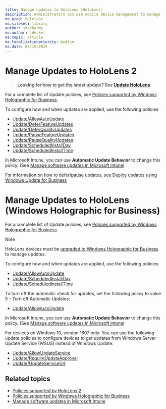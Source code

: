 ```yaml
---
title: Manage updates to HoloLens (HoloLens)
description: Administrators can use mobile device management to manage updates to HoloLens devices.
ms.prod: hololens
ms.sitesec: library
author: jdeckerms
ms.author: jdecker
ms.topic: article
ms.localizationpriority: medium
ms.date: 08/15/2019
---
```


# Manage Updates to HoloLens 2

>**Looking for how to get the latest update? See [Update HoloLens](https://support.microsoft.com/help/12643/hololens-update-hololens).**

For a complete list of Update policies, see [Policies supported by Windows Holographic for Business](https://docs.microsoft.com/windows/client-management/mdm/policy-configuration-service-provider#a-href-idhololenspoliciesapolicies-supported-by-hololens-2).

To configure how and when updates are applied, use the following policies:

-	[Update/AllowAutoUpdate](https://docs.microsoft.com/windows/client-management/mdm/policy-csp-update#update-allowautoupdate)
-	[Update/DeferFeatureUpdates](https://docs.microsoft.com/windows/client-management/mdm/policy-csp-update#update-scheduledinstallday)
-	[Update/DeferQualityUpdates](https://docs.microsoft.com/windows/client-management/mdm/policy-csp-update#PauseQualityUpdates)
-	[Update/PauseFeatureUpdates](https://docs.microsoft.com/windows/client-management/mdm/policy-csp-update#update-scheduledinstallday)
-	[Update/PauseQualityUpdates](https://docs.microsoft.com/windows/client-management/mdm/policy-csp-update#PauseQualityUpdates)
-	[Update/ScheduledInstallDay](https://docs.microsoft.com/windows/client-management/mdm/policy-csp-update#update-scheduledinstallday)
-	[Update/ScheduledInstallTime](https://docs.microsoft.com/windows/client-management/mdm/policy-csp-update#update-scheduledinstalltime)

In Microsoft Intune, you can use **Automatic Update Behavior** to change this policy. (See [Manage software updates in Microsoft Intune](https://docs.microsoft.com/intune/windows-update-for-business-configure))

For information on how to defer/pause updates, see [Deploy updates using Windows Update for Business](https://docs.microsoft.com/en-us/windows/deployment/update/waas-manage-updates-wufb)

# Manage Updates to HoloLens (Windows Holographic for Business)


For a complete list of Update policies, see [Policies supported by Windows Holographic for Business](https://docs.microsoft.com/windows/client-management/mdm/policy-configuration-service-provider#a-href-idhololenspoliciesapolicies-supported-by-hololens).

>[!NOTE]
>HoloLens devices must be [upgraded to Windows Holographic for Business](hololens-upgrade-enterprise.md) to manage updates.

To configure how and when updates are applied, use the following policies:

-	[Update/AllowAutoUpdate](https://docs.microsoft.com/windows/client-management/mdm/policy-csp-update#update-allowautoupdate)
-	[Update/ScheduledInstallDay](https://docs.microsoft.com/windows/client-management/mdm/policy-csp-update#update-scheduledinstallday)
-	[Update/ScheduledInstallTime](https://docs.microsoft.com/windows/client-management/mdm/policy-csp-update#update-scheduledinstalltime)

To turn off the automatic check for updates, set the following policy to value 5 – Turn off Automatic Updates:

-	[Update/AllowAutoUpdate](https://docs.microsoft.com/windows/client-management/mdm/policy-csp-update#update-allowautoupdate)

In Microsoft Intune, you can use **Automatic Update Behavior** to change this policy. (See [Manage software updates in Microsoft Intune](https://docs.microsoft.com/intune/windows-update-for-business-configure))

For devices on Windows 10, version 1607 only: You can use the following update policies to configure devices to get updates from Windows Server Update Service (WSUS) instead of Windows Update:

- [Update/AllowUpdateService](https://docs.microsoft.com/windows/client-management/mdm/policy-csp-update#update-allowupdateservice) 
- [Update/RequireUpdateApproval](https://docs.microsoft.com/windows/client-management/mdm/policy-csp-update#update-requireupdateapproval) 
- [Update/UpdateServiceUrl](https://docs.microsoft.com/windows/client-management/mdm/policy-csp-update#update-updateserviceurl)

## Related topics

- [Policies supported by HoloLens 2](https://docs.microsoft.com/en-us/windows/client-management/mdm/policy-configuration-service-provider#policies-supported-by-hololens-2)
- [Policies supported by Windows Holographic for Business](https://docs.microsoft.com/windows/client-management/mdm/policy-configuration-service-provider#a-href-idhololenspoliciesapolicies-supported-by-windows-holographic-for-business)
- [Manage software updates in Microsoft Intune](https://docs.microsoft.com/intune/windows-update-for-business-configure)

